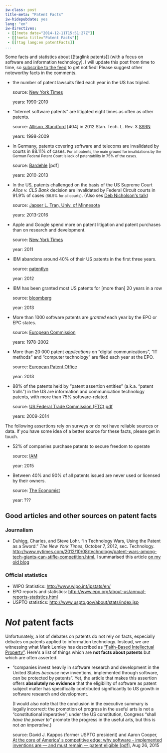 ```yaml
---
iw-class: post
title-meta: "Patent Facts"
iw-hidepubdate: yes
lang: "en"
iw-directives:
 - [[!meta date="2014-12-11T15:51:27Z"]]
 - [[!meta title="Patent Facts"]]
 - [[!tag lang:en patentFacts]]
...
```


[tagfeed]: /tags/patentFacts/index.atom

Some facts and statistics about [[!taglink patents]] (with a focus on software and information technology). I will update this post from time to time, so [subscribe to the feed][tagfeed] to get notified! Please suggest other noteworthy facts in the comments. 

  - the number of patent lawsuits filed each year in the US has tripled.

    source: [New York Times][nyt2012]

    years: 1990-2010

  - “Internet software patents” are litigated eight times as often as other patents.

    source: [Allison, Standford](http://stlr.stanford.edu/pdf/allison-patent-litigation.pdf) [404] in 2012 Stan. Tech. L. Rev. 3 [SSRN](http://papers.ssrn.com/sol3/papers.cfm?abstract_id=1989144)

    years: 1998-2009

  - In Germany, patents covering software and telecoms are invalidated by
    courts in 88.11% of cases. <small>For all patents, the main ground for
    invalidations by the German Federal Patent Court is lack of patentability
    in 75% of the cases.</small>

    source: [Bardehle](http://www.bardehle.com/uploads/files/Patent_Papiertiger.pdf) [pdf]

    years: 2010-2013
    
  - In the US, patents challenged on the basis of the US Supreme Court
    *Alice v. CLS Bank* decision are invalidated by Federal Circuit
    courts in 91.9% of cases <small>(66.5% for all courts)</small>.
    (Also ses [Deb Nicholson's talk](https://youtu.be/UR0QEQ3VqU0))
    
    source:
    [Japser L. Tran, Univ. of Minnesota](http://papers.ssrn.com/sol3/papers.cfm?abstract_id=2798992)
    
    years: 2013-2016

  - Apple and Google spend more on patent litigation and patent purchases than on research and development.

    source: [New York Times][nyt2012]

    year: 2011

[nyt2012]: http://www.nytimes.com/2012/10/08/technology/patent-wars-among-tech-giants-can-stifle-competition.html?_r=2&pagewanted=all

  - <span id="ibmAbandons">IBM</span> abandons around 40% of their US patents in the first three years.

    source: [patentlyo](http://patentlyo.com/patent/2012/03/ibms-patent-abandonment-strategy.html)

    year: 2012

  - IBM has been granted most US patents for [more than] 20 years in a row

    source: [bloomberg](http://www.bloomberg.com/news/2013-01-10/ibm-granted-most-u-s-patents-for-20th-straight-year.html)

    year: 2013

  - More than 1000 software patents are *granted* each year by the EPO
    or EPC states.

    source:
    [European Commission](http://europa.eu/rapid/press-release_MEMO-02-32_en.htm?locale=en)

    years: 1978-2002

  - More than 20 000 patent *applications* on “digital
    communications”, “IT methods” and “computer technology” are filed
    each year at the EPO.
 
    source:
    [European Patent Office](http://www.epo.org/about-us/annual-reports-statistics/annual-report/2013/statistics-trends/patent-applications.html)

    year: 2013

  - 88% of the patents held by “patent assertion entities” (a.k.a. “patent trolls”) in the US are information and communication technology patents, with more than 75% software-related.

    source: [US Federal Trade Commission (FTC)](https://www.ftc.gov/news-events/press-releases/2016/10/ftc-report-sheds-new-light-how-patent-assertion-entities-operate) [pdf](https://www.ftc.gov/system/files/documents/reports/patent-assertion-entity-activity-ftc-study/p131203_patent_assertion_entity_activity_an_ftc_study.pdf)

    years: 2009-2014


The following assertions rely on surveys or do not have reliable
sources or data. If you have some idea of a better source for these
facts, please get in touch.

  - 52% of companies purchase patents to secure freedom to operate 
  
    source:
    [IAM](http://www.iam-media.com/blog/Detail.aspx?g=fee0f344-6c2f-419b-a799-deac7d4c92be)
    
    year: 2015

  - Between 40% and 90% of all patents issued are never used or licensed by their owners.

    source: [The Economist](http://www.economist.com/node/21660559)

    year: ???


## Good articles and other sources on patent facts

### Journalism

  - <span class="csl-entry">Duhigg, Charles, and Steve Lohr. “In Technology Wars, Using the Patent as a Sword.” *The New York Times*, October 7, 2012, sec. Technology. <http://www.nytimes.com/2012/10/08/technology/patent-wars-among-tech-giants-can-stifle-competition.html.></span> I summarised this article [on my old blog](http://blog.hugoroy.eu/2012/10/10/some-facts-about-the-us-patent-system/)

### Official statistics

  - WIPO Statistics: <http://www.wipo.int/ipstats/en/>
  - EPO reports and statistics: <http://www.epo.org/about-us/annual-reports-statistics.html>
  - USPTO statistics: <http://www.uspto.gov/about/stats/index.jsp>

# *Not* patent facts

Unfortunately, a lot of debates on patents do not rely on facts, especially debates on patents applied to information technology. Instead, we are witnessing what Mark Lemley has described as [“Faith-Based Intellectual Property”](http://papers.ssrn.com/sol3/papers.cfm?abstract_id=2587297). Here's a list of things which are **not facts about patents** but which are often asserted.

  - “companies invest  heavily  in software research  and  development  in
    the  United  States  *because* new inventions, implemented through software,
    can be protected by patents”. Yet, the article that makes this assertion
    offers **absolutely no evidence** that the eligibility of software as
    patent subject matter has specifically contributed significantly to US
    growth in software research and development. 

    (I would also note that the conclusion in the executive summary is legally
    incorrect: the promotion of progress in the useful arts is not a
    “constitutional imperative”; under the US constitution, Congress “shall
    *have the power to*“ promote the progress in the useful arts, but this is
    not *an imperative*.)

    source: David J. Kappos (former USPTO president) and Aaron Cooper, 
    [At the core of America’ s competitive edge: why software - implemented inventions are — and must remain — patent eligible [pdf]](http://www.iam-media.com/files/software%20white%20paper%20-%20aug%2026%202015%20final.pdf), 
    Aug 26, 2015

